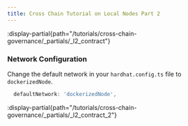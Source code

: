 ```yaml
---
title: Cross Chain Tutorial on Local Nodes Part 2
---
```


:display-partial{path="/tutorials/cross-chain-governance/_partials/_l2_contract"}

### Network Configuration

Change the default network in your `hardhat.config.ts` file to `dockerizedNode`.

```ts
  defaultNetwork: 'dockerizedNode',
```

:display-partial{path="/tutorials/cross-chain-governance/_partials/_l2_contract_2"}
